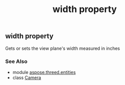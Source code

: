 ﻿---
title: width property
second_title: Aspose.3D for Python via .NET API References
description: 
type: docs
weight: 330
url: /python-net/aspose.threed.entities/camera/width/
is_root: false
---

## width property


Gets or sets the view plane's width measured in inches

### See Also
* module [aspose.threed.entities](../../)
* class [Camera](/3d/python-net/aspose.threed.entities/camera)
